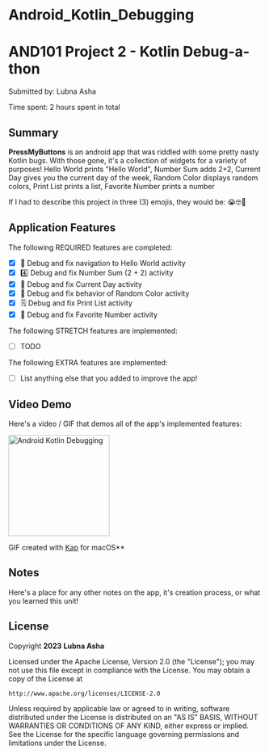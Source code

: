 # Android_Kotlin_Debugging
<!-- (This is a comment) INSTRUCTIONS: Go through this page and fill out any **bolded** entries with their correct values.-->

# AND101 Project 2 - Kotlin Debug-a-thon

Submitted by: Lubna Asha

Time spent: 2 hours spent in total

## Summary

**PressMyButtons** is an android app that was riddled with some pretty nasty Kotlin bugs.  With those gone, it's a collection of widgets for a variety of purposes! 
Hello World prints "Hello World", Number Sum adds 2+2, Current Day gives you the current day of the week, Random Color displays random colors, Print List prints a list, Favorite Number prints a number

If I had to describe this project in three (3) emojis, they would be: 😭🤓🥳

## Application Features

<!-- (This is a comment) Please be sure to change the [ ] to [x] for any features you completed.  If a feature is not checked [x], you might miss the points for that item! -->

The following REQUIRED features are completed:

- [X] 👋 Debug and fix navigation to Hello World activity
- [X] 4️⃣ Debug and fix Number Sum (2 + 2) activity
- [X] 📅 Debug and fix Current Day activity 
- [X] 🌈 Debug and fix behavior of Random Color activity
- [X] 🗒️ Debug and fix Print List activity
- [X] 💯 Debug and fix Favorite Number activity

The following STRETCH features are implemented:

- [ ] TODO

The following EXTRA features are implemented:

- [ ] List anything else that you added to improve the app!

## Video Demo

Here's a video / GIF that demos all of the app's implemented features:

<img src='[http://i.imgur.com/link/to/your/gif/file.gif]' title='Video Demo' width='200' alt='Android Kotlin Debugging'/>

GIF created with [Kap](https://getkap.co/) for macOS**

## Notes

Here's a place for any other notes on the app, it's creation process, or what you learned this unit!

## License

Copyright **2023** **Lubna Asha**

Licensed under the Apache License, Version 2.0 (the "License");
you may not use this file except in compliance with the License.
You may obtain a copy of the License at

    http://www.apache.org/licenses/LICENSE-2.0

Unless required by applicable law or agreed to in writing, software
distributed under the License is distributed on an "AS IS" BASIS,
WITHOUT WARRANTIES OR CONDITIONS OF ANY KIND, either express or implied.
See the License for the specific language governing permissions and
limitations under the License.
